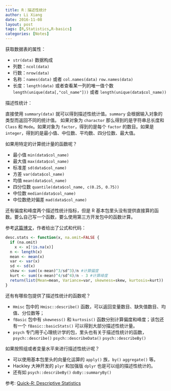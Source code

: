 ```yaml
---
title: R：描述性统计
author: Li Xiang
date: 2016-11-08
layout: post
tags: [R,Statistics,R-basics]
categories: [Notes]
---
```


获取数据表的属性：

- `str(data)` 数据构成
- 列数：`ncol(data)`
- 行数：`nrow(data)`
- 名称：`names(data)` 或者 `col.names(data)` `row.names(data)`
- 长度：`length(data)` 或者查看某一列的唯一值个数 `length(unique(data[,"col_name"]))` 或者 `length(unique(data$col_name))`

描述性统计：

直接使用 `summary(data)` 就可以得到描述性统计值。`summary` 会根据输入对象的类型而返回不同的统计值。
如果对象为 `charactor` 那么得到的是字符串总长度和 `Class` 和 `Mode`。如果对象为 `factor`，得到的是每个 `factor` 的数目。如果是 `integer`，得到的是最小值、中位数、平均数、四分位数、最大值。

如果用特定的计算统计量的函数呢？

- 最小值 `min(data$col_name)`
- 最大值 `max(data$col_name)`
- 标准差 `sd(data$col_name)`
- 方差 `var(data$col_name)`
- 均值 `mean(data$col_name)`
- 四分位数 `quantile(data$col_name, c(0.25, 0.75))`
- 中位数 `median(data$col_name)`
- 中位数绝对偏差 `mad(data$col_name)`

还有偏度和峰度两个描述性统计指标，但是 R 基本包里头没有提供直接算的函数。要么自己写一个函数，要么使用第三方开发包中的函数计算。

参考[这篇博文](http://jackycode.github.io/blog/2014/03/12/rseries5/)，作者给出了公式和代码：

``` r
desc.stats <- function(x, na.omit=FALSE {
  if (na.omit)
    x <- x[!is.na(x)]
  n <- length(x)
  mean <- mean(x)
  var <- var(x)
  sd <- sd(x)
  skew <- sum((x-mean)^3/sd^3)/n #计算偏度
  kurt <- sum((x-mean)^4/sd^4)/n - 3 #计算峰度
  return(list(Mean=mean, Variance=var, skewness=skew, kurtosis=kurt))
}
```

还有有哪些包提供了描述性统计的函数呢？

- `Hmisc` 包中的 `Hmisc::describe()` 函数，可以返回变量数目、缺失值数目、均值、分位数等；
- `fBasic` 包中有 `skewness()` 和 `kurtosis()` 函数分别计算偏度和峰度；该包还有一个 `fBasic::basicStats()` 可以得到大部分描述性统计量。
- `psych` 专门用于心理统计学的包，里头也有关于描述性统计的函数，`psych::describe()` `psych::describeData()` `psych::describeBy()`

如果按照组或者变量水平来进行描述性统计呢？

- 可以使用基本包里头的向量化运算的 `apply()` 族，`by()` `aggregate()` 等。
- Hackley 大神开发的 `plyr` 和加强版 `dplyr` 也是可以组的描述性统计的。
- 还有如 `psych::describeBy()` `doBy::summaryBy()`

参考: [Quick-R: Descriptive Statistics](http://www.statmethods.net/stats/descriptives.html)

